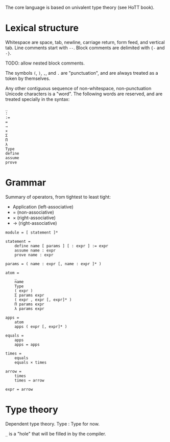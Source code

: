 The core language is based on univalent type theory (see HoTT book).

# Lexical structure

Whitespace are space, tab, newline, carriage return, form feed, and vertical
tab. Line comments start with `--`. Block comments are delimited with `{-` and
`-}`.

TODO: allow nested block comments.

The symbols `(`, `)`, `,`, and `.` are "punctuation", and are always
treated as a token by themselves.

Any other contiguous sequence of non-whitespace, non-punctuation Unicode
characters is a "word". The following words are reserved, and are treated
specially in the syntax:

```
_
:
:=
=
→
×
Σ
Π
λ
Type
define
assume
prove
```

# Grammar

Summary of operators, from tightest to least tight:
* Application (left-associative)
* = (non-associative)
* × (right-associative)
* → (right-associative)

```
module = [ statement ]*

statement =
    define name [ params ] [ : expr ] := expr
    assume name : expr
    prove name : expr

params = ( name : expr [, name : expr ]* )

atom =
    _
    name
    Type
    ( expr )
    Σ params expr
    ( expr , expr [, expr]* )
    Π params expr
    λ params expr

apps =
    atom
    apps ( expr [, expr]* )

equals =
    apps
    apps = apps

times =
    equals
    equals × times

arrow =
    times
    times → arrow

expr = arrow
```

# Type theory

Dependent type theory. Type : Type for now.

`_` is a "hole" that will be filled in by the compiler.
